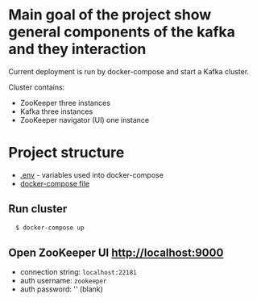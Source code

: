 # Main goal of the project show general components of the kafka and they interaction
Current deployment is run by docker-compose and start a Kafka cluster.

Cluster contains:
- ZooKeeper three instances
- Kafka three instances
- ZooKeeper navigator (UI) one instance

# Project structure
- [.env](.env) - variables used into docker-compose 
- [docker-compose file](docker-compose.yaml)


## Run cluster
```bash
  $ docker-compose up
```
## Open ZooKeeper UI [http://localhost:9000](http://localhost:9000)
  + connection string: `localhost:22181`
  + auth username: `zookeeper`
  + auth password: '' (blank)